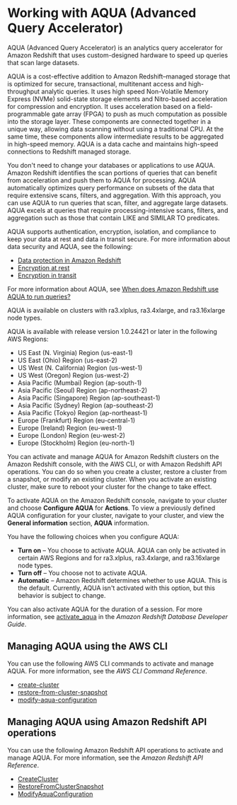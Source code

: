 # Working with AQUA \(Advanced Query Accelerator\)<a name="managing-cluster-aqua"></a>

AQUA \(Advanced Query Accelerator\) is an analytics query accelerator for Amazon Redshift that uses custom\-designed hardware to speed up queries that scan large datasets\. 

AQUA is a cost\-effective addition to Amazon Redshift–managed storage that is optimized for secure, transactional, multitenant access and high\-throughput analytic queries\. It uses high speed Non\-Volatile Memory Express \(NVMe\) solid\-state storage elements and Nitro\-based acceleration for compression and encryption\. It uses acceleration based on a field\-programmable gate array \(FPGA\) to push as much computation as possible into the storage layer\. These components are connected together in a unique way, allowing data scanning without using a traditional CPU\. At the same time, these components allow intermediate results to be aggregated in high\-speed memory\. AQUA is a data cache and maintains high\-speed connections to Redshift managed storage\.

You don't need to change your databases or applications to use AQUA\. Amazon Redshift identifies the scan portions of queries that can benefit from acceleration and push them to AQUA for processing\. AQUA automatically optimizes query performance on subsets of the data that require extensive scans, filters, and aggregation\. With this approach, you can use AQUA to run queries that scan, filter, and aggregate large datasets\. AQUA excels at queries that require processing\-intensive scans, filters, and aggregation such as those that contain LIKE and SIMILAR TO predicates\. 

AQUA supports authentication, encryption, isolation, and compliance to keep your data at rest and data in transit secure\. For more information about data security and AQUA, see the following: 
+ [Data protection in Amazon Redshift](security-data-protection.md)
+ [Encryption at rest](security-server-side-encryption.md)
+ [Encryption in transit](security-encryption-in-transit.md)

For more information about AQUA, see [When does Amazon Redshift use AQUA to run queries?](managing-cluster-aqua-understanding.md)

AQUA is available on clusters with ra3\.xlplus, ra3\.4xlarge, and ra3\.16xlarge node types\. 

AQUA is available with release version 1\.0\.24421 or later in the following AWS Regions: 
+ US East \(N\. Virginia\) Region \(us\-east\-1\)
+ US East \(Ohio\) Region \(us\-east\-2\)
+ US West \(N\. California\) Region \(us\-west\-1\)
+ US West \(Oregon\) Region \(us\-west\-2\) 
+ Asia Pacific \(Mumbai\) Region \(ap\-south\-1\)
+ Asia Pacific \(Seoul\) Region \(ap\-northeast\-2\)
+ Asia Pacific \(Singapore\) Region \(ap\-southeast\-1\)
+ Asia Pacific \(Sydney\) Region \(ap\-southeast\-2\)
+ Asia Pacific \(Tokyo\) Region \(ap\-northeast\-1\)
+ Europe \(Frankfurt\) Region \(eu\-central\-1\)
+ Europe \(Ireland\) Region \(eu\-west\-1\)
+ Europe \(London\) Region \(eu\-west\-2\)
+ Europe \(Stockholm\) Region \(eu\-north\-1\)

You can activate and manage AQUA for Amazon Redshift clusters on the Amazon Redshift console, with the AWS CLI, or with Amazon Redshift API operations\. You can do so when you create a cluster,  restore a cluster from a snapshot, or modify an existing cluster\. When you activate an existing cluster, make sure to reboot your cluster for the change to take effect\. 

To activate AQUA on the Amazon Redshift console, navigate to your cluster and choose **Configure AQUA** for **Actions**\. To view a previously defined AQUA configuration for your cluster, navigate to your cluster, and view the **General information** section, **AQUA** information\. 

You have the following choices when you configure AQUA:
+ **Turn on** – You choose to activate AQUA\. AQUA can only be activated in certain AWS Regions and for ra3\.xlplus, ra3\.4xlarge, and ra3\.16xlarge node types\. 
+ **Turn off** – You choose not to activate AQUA\. 
+ **Automatic** – Amazon Redshift determines whether to use AQUA\. This is the default\. Currently, AQUA isn't activated with this option, but this behavior is subject to change\. 

You can also activate AQUA for the duration of a session\. For more information, see [activate\_aqua](https://docs.aws.amazon.com/redshift/latest/dg/r_activate_aqua.html) in the *Amazon Redshift Database Developer Guide*\.

## Managing AQUA using the AWS CLI<a name="managing-cluster-aqua-cli"></a>

You can use the following AWS CLI commands to activate and manage AQUA\. For more information, see the *AWS CLI Command Reference*\.
+ [create\-cluster](https://docs.aws.amazon.com/cli/latest/reference/redshift/create-cluster.html)
+ [restore\-from\-cluster\-snapshot](https://docs.aws.amazon.com/cli/latest/reference/redshift/restore-from-cluster-snapshot.html)
+ [modify\-aqua\-configuration](https://docs.aws.amazon.com/cli/latest/reference/redshift/modify-aqua-configuration.html)

## Managing AQUA using Amazon Redshift API operations<a name="managing-cluster-aqua-api"></a>

You can use the following Amazon Redshift API operations to activate and manage AQUA\. For more information, see the *Amazon Redshift API Reference*\.
+ [CreateCluster](https://docs.aws.amazon.com/redshift/latest/APIReference/API_CreateCluster.html)
+ [RestoreFromClusterSnapshot](https://docs.aws.amazon.com/redshift/latest/APIReference/API_RestoreFromClusterSnapshot.html)
+ [ModifyAquaConfiguration](https://docs.aws.amazon.com/redshift/latest/APIReference/API_ModifyAquaConfiguration.html)